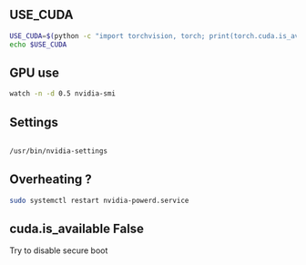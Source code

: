 ## USE_CUDA

```bash
USE_CUDA=$(python -c "import torchvision, torch; print(torch.cuda.is_available())")
echo $USE_CUDA

```

## GPU use

```bash
watch -n -d 0.5 nvidia-smi

```

## Settings

```bash

/usr/bin/nvidia-settings

```

## Overheating ?

```bash
sudo systemctl restart nvidia-powerd.service
```

## cuda.is_available False

Try to disable secure boot

##
